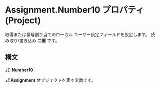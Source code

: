 
# Assignment.Number10 プロパティ (Project)

取得または番号割り当てのローカル ユーザー設定フィールドを設定します。 読み取り/書き込み **二重** です。


## 構文

 _式_. **Number10**

 _式_ **Assignment** オブジェクトを表す変数です。

